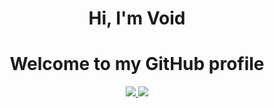 <h1 align="center">Hi, I'm Void</h1>
<h1 align="center">Welcome to my GitHub profile</h1>

<p align="center">
  <a href="https://github.com/AmIVoid">
    <img src ="https://github-readme-stats.vercel.app/api?username=AmIVoid&show_icons=true&count_private=true&theme=darcula&hide_border=true&hide=issues,contribs&bg_color=00000000">
  </a>
  <img src ="https://github-readme-stats.vercel.app/api/top-langs/?username=AmIVoid&layout=compact&hide_border=true&theme=darcula&bg_color=00000000&langs_count=6">
</p>
